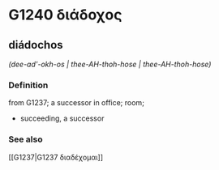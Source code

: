 # G1240 διάδοχος

## diádochos

_(dee-ad'-okh-os | thee-AH-thoh-hose | thee-AH-thoh-hose)_

### Definition

from G1237; a successor in office; room; 

- succeeding, a successor

### See also

[[G1237|G1237 διαδέχομαι]]
